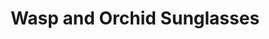 ---
layout: media
title: "Wasp and Orchid Sunglasses"
categories: visual
excerpt: "A prototype of sunglasses made using Denisyuk Holography featuring a wasp and an orchid, alluding to Deleuze and Guattari"
show_excerpt: true
ads: false
share: false
show_url: false
image:
  id: 47389760812
---